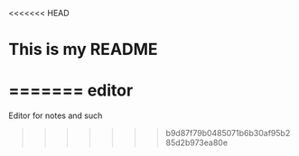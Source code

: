 <<<<<<< HEAD
# This is my README
=======
editor
======

Editor for notes and such
>>>>>>> b9d87f79b0485071b6b30af95b285d2b973ea80e
